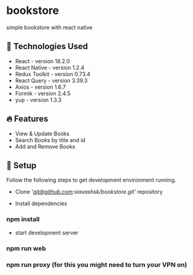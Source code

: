 # bookstore
simple bookstore with react native

## 🔧 Technologies Used

- React - version 18.2.0
- React Native - version 1.2.4
- Redux Toolkit - version 0.73.4
- React Query - version 3.39.3
- Axios - version 1.6.7
- Formik - version 2.4.5
- yup - version 1.3.3


## 🔥 Features

- View & Update Books
- Search Books by title and id
- Add and Remove Books


## 🚀 Setup
Follow the following steps to get development environment running.

- Clone _'git@github.com:siavashsk/bookstore.git'_ repository


- Install dependencies
###  npm install  

- start development server
###  npm run web
###  npm run proxy  (for this you might need to turn your VPN on) 
